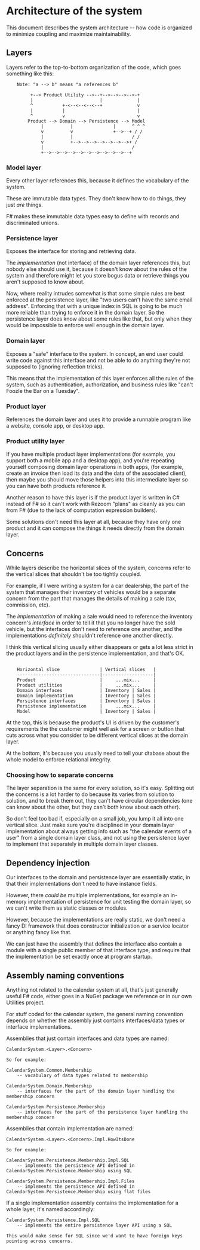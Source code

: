 # Architecture of the system

This document describes the system architecture -- how code is organized to minimize coupling
and maximize maintainability.

## Layers

Layers refer to the top-to-bottom organization of the code, which goes something like this:

```
    Note: "a --> b" means "a references b"

         +--> Product Utility -->--+-->-->-->-->-+
         |                         |             |
         ^           +-<--<--<--<--+             v
         |           |                           |
         ^           v                           v
        Product --> Domain --> Persistence --> Model
             |          |               |      ^ ^ ^
             v          v               +-->--+ / /
             |          |                      / /
             v          +-->-->-->-->-->-->-->+ /
             |                                 /
             +-->-->-->-->-->-->-->-->-->-->--+
```

### Model layer

Every other layer references this, because it defines the vocabulary of the system.

These are immutable data types. They don't know how to do things, they just *are* things.

F# makes these immutable data types easy to define with records and discriminated unions.

### Persistence layer

Exposes the interface for storing and retrieving data.

The *implementation* (not interface) of the domain layer references this, but nobody else should use it,
because it doesn't know about the rules of the system and therefore might let you store bogus data or
retrieve things you aren't supposed to know about.

Now, where reality intrudes somewhat is that some simple rules are best enforced at the persistence layer, like
"two users can't have the same email address". Enforcing that with a unique index in SQL is going to be much
more reliable than trying to enforce it in the domain layer. So the persistence layer does know about some
rules like that, but only when they would be impossible to enforce well enough in the domain layer.

### Domain layer

Exposes a "safe" interface to the system. In concept, an end user could write code against this interface
and not be able to do anything they're not supposed to (ignoring reflection tricks).

This means that the implementation of this layer enforces all the rules of the system, such as authentication,
authorization, and business rules like "can't Foozle the Bar on a Tuesday".

### Product layer

References the domain layer and uses it to provide a runnable program like a website, console app, or desktop app.

### Product utility layer

If you have multiple product layer implementations (for example, you support both a mobile app and a desktop app),
and you're repeating yourself composing domain layer operations in both apps, (for example, create an invoice then
load its data and the data of the associated client), then maybe you should move those helpers into this intermediate
layer so you can have both products reference it.

Another reason to have this layer is if the product layer is written in C# instead of F# so it can't work with
Rezoom "plans" as cleanly as you can from F# (due to the lack of computation expression builders).

Some solutions don't need this layer at all, because they have only one product and it can compose the things it needs
directly from the domain layer.

## Concerns

While layers describe the horizontal slices of the system, concerns refer to the vertical slices that shouldn't be
too tightly coupled.

For example, if I were writing a system for a car dealership, the part of the system that manages their inventory
of vehicles would be a separate concern from the part that manages the details of making a sale (tax, commission, etc).

The *implementation* of making a sale would need to reference the inventory concern's *interface* in order to tell it
that you no longer have the sold vehicle, but the interfaces don't need to reference one another, and the
implementations *definitely* shouldn't reference one another directly.

I think this vertical slicing usually either disappears or gets a lot less strict in the product layers
and in the persistence implementation, and that's OK.

```

    Horizontal slice               | Vertical slices   |
    -------------------------------|-------------------|
    Product                        |     ...mix...     |
    Product utilities              |     ...mix...     |
    Domain interfaces              | Inventory | Sales |
    Domain implementation          | Inventory | Sales |
    Persistence interfaces         | Inventory | Sales |
    Persistence implementation     |     ...mix...     |
    Model                          | Inventory | Sales |

```

At the top, this is because the product's UI is driven by the customer's requirements the the customer might well
ask for a screen or button that cuts across what you consider to be different vertical slices at the domain layer.

At the bottom, it's because you usually need to tell your dtabase about the whole model to enforce relational integrity.

### Choosing how to separate concerns

The layer separation is the same for every solution, so it's easy. Splitting out the concerns is a lot
harder to do because its varies from solution to solution, and to break them out, they can't have circular dependencies
(one can know about the other, but they can't both know about each other).

So don't feel too bad if, especially on a small job, you lump it all into one vertical slice. Just make sure you're
disciplined in your domain layer implementation about always getting info such as "the calendar events of a user" from
a single domain layer class, and not using the persistence layer to implement that separately in multiple domain
layer classes.

## Dependency injection

Our interfaces to the domain and persistence layer are essentially static, in that their implementations don't
need to have instance fields.

However, there *could be* multiple implementations, for example an in-memory implementation of persistence for unit
testing the domain layer, so we can't write them as static classes or modules.

However, because the implementations are really static, we don't need a fancy DI framework that does constructor
initialization or a service locator or anything fancy like that.

We can just have the assembly that defines the interface also contain a module with a single public member of that
interface type, and require that the implementation be set exactly once at program startup.

## Assembly naming conventions

Anything not related to the calendar system at all, that's just generally useful F# code, either
goes in a NuGet package we reference or in our own Utilities project.

For stuff coded for the calendar system, the general naming convention depends on whether the assembly
just contains interfaces/data types or interface implementations.

Assemblies that just contain interfaces and data types are named:

    CalendarSystem.<Layer>.<Concern>

    So for example:

    CalendarSystem.Common.Membership
        -- vocabulary of data types related to membership

    CalendarSystem.Domain.Membership
        -- interfaces for the part of the domain layer handling the membership concern

    CalendarSystem.Persistence.Membership
        -- interfaces for the part of the persistence layer handling the membership concern

Assemblies that contain implementation are named:

    CalendarSystem.<Layer>.<Concern>.Impl.HowItsDone

    So for example:

    CalendarSystem.Persistence.Membership.Impl.SQL
        -- implements the persistence API defined in CalendarSystem.Persistence.Membership using SQL

    CalendarSystem.Persistence.Membership.Impl.Files
        -- implements the persistence API defined in CalendarSystem.Persistence.Membership using flat files


If a single implementation assembly contains the implementation for a whole layer, it's named accordingly:

    CalendarSystem.Persistence.Impl.SQL
        -- implements the entire persistence layer API using a SQL

    This would make sense for SQL since we'd want to have foreign keys pointing across concerns.









